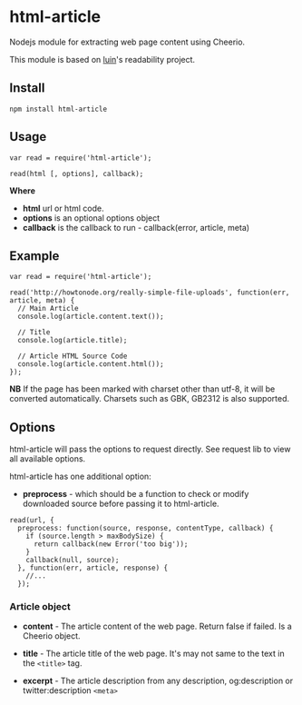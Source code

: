 # html-article

Nodejs module for extracting web page content using Cheerio.

This module is based on [luin](https://github.com/luin/readability)'s readability project.

## Install

```
npm install html-article
```

## Usage

```
var read = require('html-article');

read(html [, options], callback);
```

**Where**

- **html** url or html code.
- **options** is an optional options object
- **callback** is the callback to run - callback(error, article, meta)

## Example

```
var read = require('html-article');

read('http://howtonode.org/really-simple-file-uploads', function(err, article, meta) {
  // Main Article
  console.log(article.content.text());

  // Title
  console.log(article.title);

  // Article HTML Source Code
  console.log(article.content.html());
});
```

**NB** If the page has been marked with charset other than utf-8, it will be converted automatically. Charsets such as GBK, GB2312 is also supported.

## Options

html-article will pass the options to request directly. See request lib to view all available options.

html-article has one additional option:

- **preprocess** - which should be a function to check or modify downloaded source before passing it to html-article.

```
read(url, {
  preprocess: function(source, response, contentType, callback) {
    if (source.length > maxBodySize) {
      return callback(new Error('too big'));
    }
    callback(null, source);
  }, function(err, article, response) {
    //...
  });
```

### Article object

- **content** - The article content of the web page. Return false if failed. Is a Cheerio object.

- **title** - The article title of the web page. It's may not same to the text in the `<title>` tag.

- **excerpt** - The article description from any description, og:description or twitter:description `<meta>`
